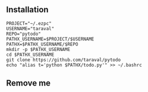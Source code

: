 ## Installation

    PROJECT="~/.ezpc" 
    USERNAME="taraval"
    REPO="pytodo"
    PATHX_USERNAME=$PROJECT/$USERNAME
    PATHX=$PATHX_USERNAME/$REPO
    mkdir -p $PATHX_USERNAME
    cd $PATHX_USERNAME
    git clone https://github.com/taraval/pytodo
    echo "alias t='python $PATHX/todo.py'" >> ~/.bashrc

## Remove me

